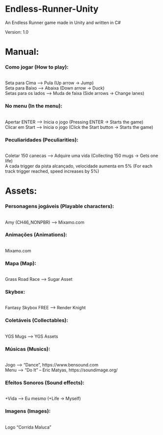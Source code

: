 # Endless-Runner-Unity
An Endless Runner game made in Unity and written in C#

Version: 1.0

<h1>Manual:</h1>
<h3>Como jogar (How to play):</h3><br>
	Seta para Cima –> Pula (Up arrow -> Jump)<br>
	Seta para Baixo –> Abaixa (Down arrow -> Duck)<br>
	Setas para os lados –> Muda de faixa (Side arrows -> Change lanes) <br>
<h3>No menu (In the menu):</h3><br> 
		Apertar ENTER –> Inicia o jogo (Pressing ENTER -> Starts the game)<br>
		Clicar em Start –> Inicia o jogo (Click the Start button -> Starts the game)<br>
<h3>Peculiaridades (Peculiarities):</h3><br>
	Coletar 150 canecas –> Adquire uma vida (Collecting 150 mugs -> Gets one life)<br>
	A cada trigger da pista alcançado, velocidade aumenta em 5% (For each track trigger reached, speed increases by 5%)<br>

<h1>Assets:</h1> 
<h3>Personagens jogáveis (Playable characters):</h3> <br>
	Amy (CH46_NONPBR) –> Mixamo.com<br>
<h3>Animações (Animations):</h3><br>
	Mixamo.com<br>
<h3>Mapa (Map):</h3><br>
	Grass Road Race –> Sugar Asset<br>
<h3>Skybox:</h3><br>
	Fantasy Skybox FREE –> Render Knight<br>
<h3>Coletáveis (Collectables):</h3><br>
	YGS Mugs –> YGS Assets<br>
<h3>Músicas (Musics):</h3><br>
	Jogo –> “Dance”, https://www.bensound.com<br>
	Menu –> “Do It” – Eric Matyas, https://soundimage.org/<br>
<h3>Efeitos Sonoros (Sound effects):</h3> <br>
	+Vida –> Eu mesmo (+Life -> Myself)<br>
<h3>Imagens (Images):</h3><br>
	Logo “Corrida Maluca” <br>
